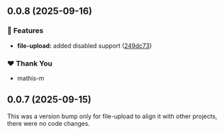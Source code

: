 ## 0.0.8 (2025-09-16)

### 🚀 Features

- **file-upload:** added disabled support ([249dc73](https://github.com/mathis-m/fluent-plus/commit/249dc73))

### ❤️ Thank You

- mathis-m

## 0.0.7 (2025-09-15)

This was a version bump only for file-upload to align it with other projects, there were no code changes.